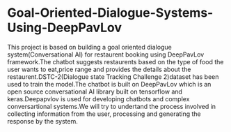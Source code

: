 # Goal-Oriented-Dialogue-Systems-Using-DeepPavLov

This project is based on building a goal oriented dialogue system(Conversational AI) for restaurent booking using DeepPavLov framework.The chatbot suggests restaurents based on the type of food the user wants to eat,price range and provides the details about the restaurent.DSTC-2(Dialogue state Tracking Challenge 2)dataset has been used to train the model.The chatbot is built on DeepPavLov which is an open source conversational AI library built on tensorflow and keras.Deepapvlov is used for developing chatbots and complex conversartional systems.We will try to undertand the process involved in collecting information from the user, processing and generating the response by the system.
